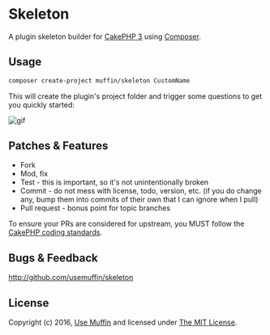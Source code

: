# Skeleton

A plugin skeleton builder for [CakePHP 3][cakephp] using [Composer][composer].

## Usage

```sh
composer create-project muffin/skeleton CustomName
```

This will create the plugin's project folder and trigger some
questions to get you quickly started:

![gif](https://cloud.githubusercontent.com/assets/33527/14534536/9e70c76c-0237-11e6-9cd8-a837f3d778fe.gif)

## Patches & Features

* Fork
* Mod, fix
* Test - this is important, so it's not unintentionally broken
* Commit - do not mess with license, todo, version, etc. (if you do change any, bump them into commits of
their own that I can ignore when I pull)
* Pull request - bonus point for topic branches

To ensure your PRs are considered for upstream, you MUST follow the [CakePHP coding standards][standards].

## Bugs & Feedback

http://github.com/usemuffin/skeleton

## License

Copyright (c) 2016, [Use Muffin][muffin] and licensed under [The MIT License][mit].

[cakephp]:http://cakephp.org
[composer]:http://getcomposer.org
[mit]:http://www.opensource.org/licenses/mit-license.php
[muffin]:http://usemuffin.com
[standards]:http://book.cakephp.org/3.0/en/contributing/cakephp-coding-conventions.html
